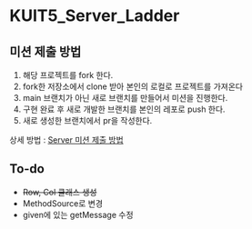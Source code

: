 # KUIT5_Server_Ladder

## 미션 제출 방법
1. 해당 프로젝트를 fork 한다.
2. fork한 저장소에서 clone 받아 본인의 로컬로 프로젝트를 가져온다
3. main 브랜치가 아닌 새로 브랜치를 만들어서 미션을 진행한다.
4. 구현 완료 후 새로 개발한 브랜치를 본인의 레포로 push 한다.
5. 새로 생성한 브랜치에서 pr을 작성한다.

상세 방법 : [Server 미션 제출 방법](https://confusion-ping-ae2.notion.site/Server-1b53114cc9c5805695eeda2ade8806db?pvs=4)


## To-do
- ~~Row, Col 클래스 생성~~
- MethodSource로 변경
- given에 있는 getMessage 수정